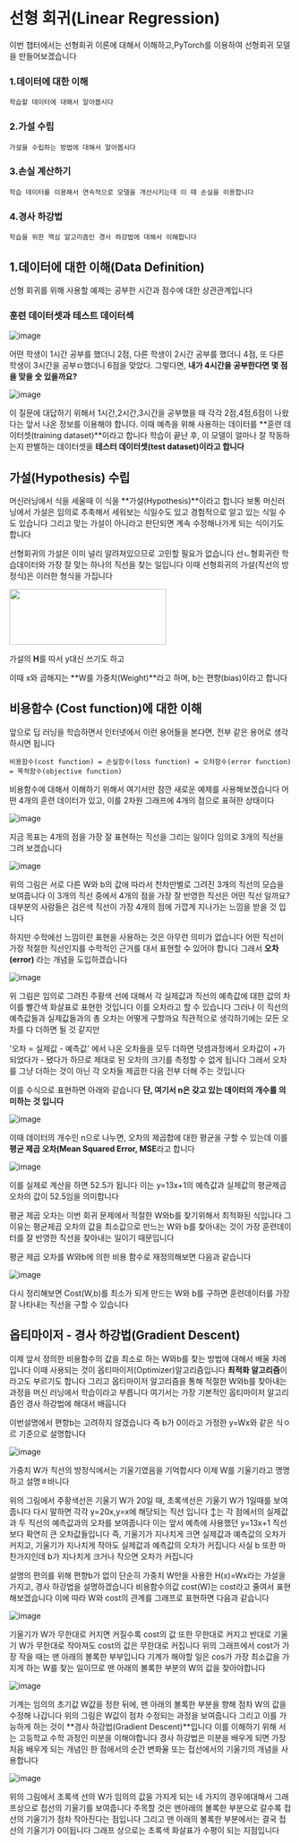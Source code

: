 # 선형 회귀(Linear Regression)

이번 챕터에서는 선형회귀 이론에 대해서 이해하고,PyTorch를 이용하여 선형회귀 모델을 만들어보겠습니다

### 1.데이터에 대한 이해

    학습할 데이터에 대해서 알아봅시다

### 2.가설 수립

    가설을 수립하는 방법에 대해서 알아봅시다

### 3.손실 계산하기

    학습 데이터를 이용해서 연속적으로 모델을 개선시키는데 이 때 손실을 이용합니다

### 4.경사 하강법

    학습을 위한 핵심 알고리즘인 경사 하강법에 대해서 이해합니다 

## 1.데이터에 대한 이해(Data Definition)
선형 회귀를 위해 사용할 예제는 공부한 시간과 점수에 대한 상관관계입니다

### 훈련 데이터셋과 테스트 데이터섹

![image](https://user-images.githubusercontent.com/80239748/125445020-85508176-343b-490a-b089-7156688a56f7.png)

어떤 학생이 1시간 공부를 했더니 2점, 다른 학생이 2시간 공부를 했더니 4점, 또 다른 학생이 3시간을 공부ㅁ했더니 6점을 맞았다. 그렇다면, **내가 4시간을 공부한다면 몇 점을 맞을 숫 있을까요?**

![image](https://user-images.githubusercontent.com/80239748/125445233-1bbd810c-bb81-496f-b669-f5bc14749076.png)

이 질문에 대답하기 위해서 1시간,2시간,3시간을 공부했을 때 각각 2점,4점,6점이 나왔다는 앞서 나온 정보를 이용해야 합니다. 이때 예측을 위해 사용하는 데이터를 **훈련 데이터셋(training dataset)**이라고 합니다
학습이 끝난 후, 이 모델이 얼마나 잘 작동하는지 판별하는 데이터셋을 **테스터 데이터셋(test dataset)이라고 합니다**

## 가설(Hypothesis) 수립

머신러닝에서 식을 세울때 이 식을 **가설(Hypothesis)**이라고 합니다 보통 머신러닝에서 가설은 임의로 추축해서 세워보는 식일수도 있고 경험적으로 알고 있는 식일 수 도 있습니다 그리고 맞는 가설이 아니라고 판단되면 계속 수정해나가게 되는 식이기도 합니다

선형회귀의 가설은 이미 널리 알려져있으므로 고민할 필요가 없습니다 선ㄴ형회귀란 학습데이터와 가장 잘 맞는 하나의 직선을 찾는 일입니다 이때 선형회귀의 가설(직선의 방정식)은 이러한 형식을 가집니다

<img src="https://user-images.githubusercontent.com/80239748/125446179-fa9b639b-0e19-412c-a4c5-82432e7cab6b.png" width="280" height="100"> 

가설의 **H**를 따서 y대신 쓰기도 하고 

이때 x와 곱해지는 **W를 가중치(Weight)**라고 하며, b는 편향(bias)이라고 합니다  

## 비용함수 (Cost function)에 대한 이해

앞으로 딥 러닝을 학습하면서 인터넷에서 이런 용어들을 본다면, 전부 같은 용어로 생각하시면 됩니다

```
비용함수(cost function) = 손실함수(loss function) = 오차함수(error function) = 목적함수(objective function)
```

비용함수에 대해서 이해하기 위해서 여기서만 잠깐 새로운 예제를 사용해보겠습니다 
어떤 4개의 훈련 데이터가 있고, 이를 2차원 그래프에 4개의 점으로 표혀한 상태이다 

![image](https://user-images.githubusercontent.com/80239748/125593373-b569bff7-06a0-49a7-85ce-21074cda9202.png)

지금 목표는 4개의 점을 가장 잘 표현하는 직선을 그리는 일이다 임의로 3개의 직선을 그려 보겠습니다

![image](https://user-images.githubusercontent.com/80239748/125593705-a1d7b65a-c632-4f64-a2b1-71206236f07d.png)

위의 그림은 서로 다른 W와 b의 값에 따라서 천차만별로 그려진 3개의 직선의 모습을 보여줍니다 이 3개의 직선 중에서 4개의 점을 가장 잘 반영한 직선은 어떤 직선 일까요? 대부분의 사람들은 검은색 직선이 가장 4개의 점에 가깝게 지나가는 느낌을 받을 것 입니다 

하지만 수학에선 느낌이란 표현을 사용하는 것은 아무런 의미가 없습니다
어떤 직선이 가장 적절한 직선인지를 수학적인 근거를 대서 표현할 수 있어야 합니다 그래서 **오차(error)** 라는 개념을 도입하겠습니다

![image](https://user-images.githubusercontent.com/80239748/125717924-92e4b96c-3a1f-4c04-a4a4-f3024f97c7b3.png)

위 그림은 임의로 그려진 주황색 선에 대해서 각 실제값과 직선의 예측값에 대한 값의 차이를 빨간색 화살표로 표현한 것입니다 이를 오차라고 할 수 있습니다 그러나 이 직선의 예측값들과 실제값들과의 총 오차는 어떻게 구할까요 직관적으로 생각하기에는 모든 오차를 다 더하면 될 것 같지만 

'오차 = 실제값 - 예측값' 에서 나온 오차들을 모두 더하면 덧셈과정에서 오차값이 +가 되었다가 - 됐다가 하므로 제대로 된 오차의 크기를 측정할 수 없게 됩니다 그래서 오차를 그냥 더하는 것이 아닌 각 오차들 제곱한 다음 전부 더해 주는 것입니다 

이를 수식으로 표현하면 아래와 같습니다 **단, 여기서 n은 갖고 있는 데이터의 개수를 의미하는 것 입니다**

![image](https://user-images.githubusercontent.com/80239748/125724121-7c528927-fa42-4439-bead-275020a018ff.png)

이때 데이터의 개수인 n으로 나누면, 오차의 제곱합에 대한 평균을 구할 수 있는데 이를 **평균 제곱 오차(Mean Squared Error, MSE**라고 합니다 

![image](https://user-images.githubusercontent.com/80239748/125724223-c3d618e7-6467-4233-bafc-74ab4ed9b7b4.png)

이를 실제로 계산을 하면 52.5가 됩니다 이는 y=13x+1의 예측값과 실제값의 평균제곱 오차의 값이 52.5임을 의미합니다 

평균 제곱 오차는 이번 회귀 문제에서 적절한 W와b를 찾기위해서 최적화된 식입니다 그 이유는 평균제곱 오차의 값을 최소값으로 만느는 W와 b를 찾아내는 것이 가장 훈련데이터를 잘 반영한 직선을 찾아내는 일이기 때문입니다 

평균 제곱 오차를 W와b에 의한 비용 함수로 재정의해보면 다음과 같습니다 

![image](https://user-images.githubusercontent.com/80239748/125724457-4eb66487-9a01-46e3-bb36-0534d22e6c2d.png)

다시 정리해보면 Cost(W,b)를 최소가 되게 만드는 W와 b를 구하면 훈련데이터를 가장 잘 나타내는 직선을 구할 수 있습니다

## 옵티마이저 - 경사 하강법(Gradient Descent)
이제 앞서 정의한 비용함수의 값을 최소로 하는 W와b를 찾는 방법에 대해서 배울 차례입니다 이때 사용되는 것이 옵티마이저(Optimizer)알고리즘입니다 
**최적화 알고리즘**이라고도 부르기도 합니다 그리고 옵티마이저 알고리즘을 통해 적절한 W와b를 찾아내는 과정을 머신 러닝에서 학습이라고 부릅니다 여기서는 가장 기본적인 옵티마이저 알고리즘인 경사 하강법에 해대서 배웁니다 

이번설명에서 편향b는 고려하지 않겠습니다 즉 b가 0이라고 가정한 y=Wx와 같은 식ㅇ르 기준으로 설명합니다 

![image](https://user-images.githubusercontent.com/80239748/125732530-58063842-3f51-4626-bc48-fb99e5861841.png)

가중치 W가 직선의 방정식에서는 기울기였음을 기억합시다 이제 W를 기울기라고 명명하고 설명ㅎ바니다 

위의 그림에서 주황색선은 기울기 W가 20일 때, 초록색선은 기울기 W가 1일때를 보여줍니다 다시 말하면 각각 y=20x,y=x에 해당되는 직선 입니다 
↕는 각 점에서의 실제값과 두 직선의 예측값과의 오차를 보여줍니다 이는 앞서 예측에 사용했던 y=13x+1 직선보다 확연히 큰 오차값들입니다 즉, 기울기가 지나치게 크면 실제값과 예측값의 오차가 커지고, 기울기가 지나치게 작아도 실제값과 예측값의 오차가 커집니다 사실 b 또한 마찬가지인데 b가 지나치게 크거나 작으면 오차가 커집니다 

설명의 편의를 위해 편향b가 없이 단순히 가중치 W만을 사용한 H(x)=Wx라는 가설을 가지고, 경사 하강법을 설명하겠습니다 비용함수의값 cost(W)는 cost라고 줄여서 표현해보겠습니다 이에 따라 W와 cost의 관계를 그래프로 표현하면 다음과 같습니다

![image](https://user-images.githubusercontent.com/80239748/125733141-2cde8477-0180-40be-b7be-acec3fd7ebc5.png)

기울기가 W가 무한대로 커지면 커질수록 cost의 값 또한 무한대로 커지고 반대로 기울기 W가 무한대로 작아져도 cost의 값은 무한대로 커집니다 위의 그래프에서 cost가 가장 작을 때는 맨 아래의 볼록한 부부입니다 기계가 해야할 일은 cos가 가장 최소값을 가지게 하는 W를 찾는 일이므로 맨 아래의 볼록한 부분의 W의 값을 찾아야합니다

![image](https://user-images.githubusercontent.com/80239748/125957523-f07d0dc8-cd87-40fe-83d0-428c23e84a95.png)

기계는 임의의 초기값 W값을 정한 뒤에, 맨 아래의 볼록한 부분을 향해 점차 W의 값을 수정해 나갑니다 위의 그림은 W값이 점차 수정되는 과정을 보여줍니다 그리고 이를 가능하게 하는 것이 **경사 하강법(Gradient Descent)**입니다 이를 이해하기 위해 서는 고등학교 수학 과정인 미분을 이해야합니다 경사 하강법은 미분을 배우게 되면 가장 처음 배우게 되는 개념인 한 점에서의 순간 변화율 또는 접선에서의 기울기의 개념을 사용합니다

![image](https://user-images.githubusercontent.com/80239748/125957895-a55029a1-845b-4ec4-a48e-0b1ce02ff9d7.png)

위의 그림에서 초록색 선의 W가 임의의 값을 가지게 되는 네 가지의 경우에대해서 그래프상으로 접선의 기울기를 보여줍니다 주목할 것은 맨아래의 볼록한 부분으로 갈수록 접선의 기울기가 점차 작아진다는 점입니다 그리고 맨 아래의 볼록한 부분에서는 결국 접선의 기울기가 0이됩니다 그래프 상으로는 초록색 화살표가 수평이 되는 지점입니다



